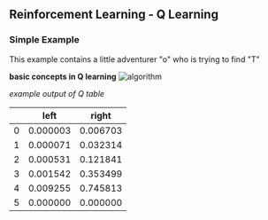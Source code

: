 ## Reinforcement Learning - Q Learning   

### Simple Example   
This example contains a little adventurer "o" who is trying to find "T"   
   
**basic concepts in Q learning** 
![algorithm](https://morvanzhou.github.io/static/results/ML-intro/q3.png)

_example output of Q table_    
    
|   | left     | right    |
|---|----------|----------|
| 0 | 0.000003 | 0.006703 |
| 1 | 0.000071 | 0.032314 |
| 2 | 0.000531 | 0.121841 |
| 3 | 0.001542 | 0.353499 |
| 4 | 0.009255 | 0.745813 |
| 5 | 0.000000 | 0.000000 |
